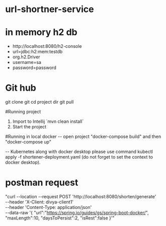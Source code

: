 # url-shortner-service

# in memory h2 db 
+ http://localhost:8080/h2-console
+ url=jdbc:h2:mem:testdb
+ org.h2.Driver
+ username=sa
+ password=password

# Git hub 
git clone 
git cd project dir
git pull

#Running project 
1. Import to Intellij ´mvn clean install´
2. Start the project

#Running in local docker
-- open project "docker-compose build" and then "docker-compose up" 

-- Kubernetes along with docker desktop please use command  kubectl apply -f shortener-deployment.yaml (do not forget to set the context to docker desktop).

# postman request
"curl --location --request POST 'http://localhost:8080/shorten/generate' \
 --header 'X-Client: divya-client1' \
 --header 'Content-Type: application/json' \
 --data-raw '{
 "url":"https://spring.io/guides/gs/spring-boot-docker/",
 "maxLength":10,
 "daysToPersist":2,
 "isRest":false
 }'"